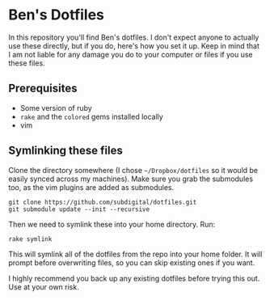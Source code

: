 # Ben's Dotfiles

In this repository you'll find Ben's dotfiles.  I don't expect anyone to actually use these directly, but if you do, here's how you set it up.  Keep in mind that I 
am not liable for any damage you do to your computer or files if you use these files.

## Prerequisites

- Some version of ruby
- `rake` and the `colored` gems installed locally
- vim

## Symlinking these files

Clone the directory somewhere (I chose `~/Dropbox/dotfiles` so it would be easily synced across my machines).  Make sure
you grab the submodules too, as the vim plugins are added as submodules.

```
git clone https://github.com/subdigital/dotfiles.git
git submodule update --init --recursive
```

Then we need to symlink these into your home directory.  Run:

```
rake symlink
```

This will symlink all of the dotfiles from the repo into your home folder.  It will prompt before overwriting files, so you
can skip existing ones if you want.


I highly recommend you back up any existing dotfiles before trying this out.  Use at your own risk.


